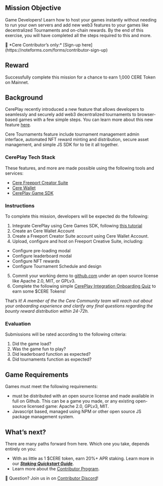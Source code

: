 ## Mission Objective
Game Developers! Learn how to host your games instantly without needing to run your own servers and add new web3 features to your games like decentralized Tournaments and on-chain rewards. By the end of this exercise, you will have completed all the steps required to this and more.

<aside>
📌 *Cere Contributor’s only:* 
[Sign-up here](https://noteforms.com/forms/contributor-sign-up)

</aside>

## Reward
Successfully complete this mission for a chance to earn 1,000 CERE Token on Mainnet.

## Background
CerePlay recently introduced a new feature that allows developers to seamlessly and securely add web3 decentralized tournaments to browser-based games with a few simple steps. You can learn more about this new feature [here](https://www.notion.so/CerePlay-5d52a8513bd54714847d4ff8c67ad4d1?pvs=21).

Cere Tournaments feature include tournament management admin interface, automated NFT reward minting and distribution, secure asset management, and simple JS SDK for to tie it all together.

### CerePlay Tech Stack
These features, and more are made possible using the following tools and services:

- [Cere Freeport Creator Suite](https://www.notion.so/Freeport-f7aa8be8944a47499d885ecec9ae58a8?pvs=21)
- [Cere Wallet](https://www.notion.so/Cere-Wallet-a5b01546fbea4a368f1eda038f8723fc?pvs=21)
- [CerePlay Game SDK](https://www.notion.so/Game-SDK-69865967cd63430892a54167df9b7bdf?pvs=21)

### Instructions
To complete this mission, developers will be expected do the following:

1. Integrate CerePlay using Cere Games SDK, following [this tutorial](https://www.notion.so/How-to-Upload-your-Game-to-DDC-CerePlay-Integration-Tutorial-34df8a8699344d4e9192b1572858dbb1?pvs=4)
2. Create an Cere Wallet Account
3. Create a Freeport Creator Suite account using Cere Wallet Account.
4. Upload, configure and host on Freeport Creative Suite, including:
 - Configure pre-loading modal
 - Configure leaderboard modal
 - Configure NFT rewards
 - Configure Tournament Schedule and design
5. Commit your working demo to [github.com](http://github.com) under an open source license like Apache 2.0, MIT, or GPLv3.
6. Complete the following simple [CerePlay Integration Onboarding Quiz](https://noteforms.com/forms/cereplay-onboarding-quiz-gycnrh) to earn some $CERE Tokens!

That’s it!  *A member of the the Cere Community team will reach out about your onboarding experience and clarify any final questions regarding the bounty reward distribution within 24-72h.*

### Evaluation
Submissions will be rated according to the following criteria:

1. Did the game load?
2. Was the game fun to play?
3. Did leaderboard function as expected?
4. Did tournaments function as expected?

## Game Requirements
Games must meet the following requirements:
- must be distributed with an open source license and made available in full on Github. This can be a game you made, or any existing open-source licensed game: Apache 2.0, GPLv3, MIT.
- Javascript based, managed using NPM or other open source JS package management system.

## What’s next?
There are many paths forward from here. Which one you take, depends entirely on you:
- With as little as 1 $CERE token, earn 20%+ APR staking. Learn more in our [***Staking Quickstart Guide***](https://www.notion.so/Cere-Staking-Quickstart-Guide-8df5abe1f83a4f95bda53c49da245407?pvs=21).
- Learn more about the [Contributor Program](https://www.notion.so/Contributor-Portal-21b1eab42f304bdc9347ffd5882b0ee6?pvs=21).

🛟 Question? Join us in on [Contributor Discord](https://cere.network/discord)!

